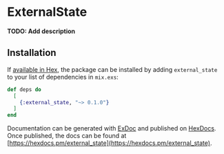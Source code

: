 # ExternalState

**TODO: Add description**

## Installation

If [available in Hex](https://hex.pm/docs/publish), the package can be installed
by adding `external_state` to your list of dependencies in `mix.exs`:

```elixir
def deps do
  [
    {:external_state, "~> 0.1.0"}
  ]
end
```

Documentation can be generated with [ExDoc](https://github.com/elixir-lang/ex_doc)
and published on [HexDocs](https://hexdocs.pm). Once published, the docs can
be found at [https://hexdocs.pm/external_state](https://hexdocs.pm/external_state).

